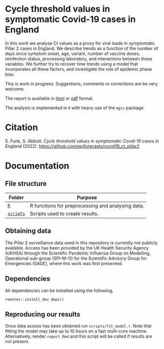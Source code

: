 # Cycle threshold values in symptomatic Covid-19 cases in England

In this work we analyse Ct values as a proxy for viral loads in symptomatic Pillar 2 cases in England. We describe trends as a function of the number of days since symptom onset, age, variant, number of vaccine doses, reinfection status, processing laboratory, and interactions between these variables. We further try to recover time trends using a model that incorporates all these factors, and investigate the role of epidemic phase bias.

This is work in progress. Suggestions, comments or corrections are be very welcome.

The report is available in [html](https://epiforecasts.io/covid19_ct_pillar2/report) or [pdf](https://epiforecasts.io/covid19_ct_pillar2/report.pdf) format.

The analysis is implemented in `R` with heavy use of the `mgcv` package.

# Citation

S. Funk, S. Abbott. _Cycle threshold values in symptomatic Covid-19 cases in England_ (2022). https://github.com/epiforecasts/covid19_ct_pillar2

# Documentation

## File structure

Folder | Purpose
---|---
[`R`](R/) | R functions for preprocessing and analysing data.
[`scripts`](scripts/) | Scripts used to create results.

## Obtaining data

The Pillar 2 surveillance data used in this repository is currently not publicly available. Access has been provided by the UK Health Security Agency (UKHSA) through the Scientific Pandemic Influenza Group on Modelling, Operational sub-group (SPI-M-O) for the Scientific Advisory Group for Emergencies (SAGE), where this work was first presented.

## Dependencies

All dependencies can be installed using the following,

```{r}
remotes::install_dev_deps()
```

## Reproducing our results

Once data access has been obtained run `scripts/fit_model.r`. Note that fitting the model may take up to 10 hours on a fast multi-core machine. Alternatively, render `report.Rmd` and this script will be called if results are not present.
